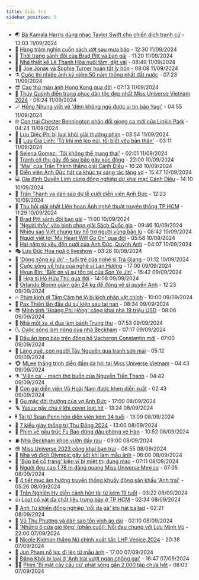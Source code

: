 ```yaml
---
title: Giải trí
sidebar_position: 5
---
```


<!-- vnexpress-giai-tri:START -->
- 🌏 [Bà Kamala Harris dùng nhạc Taylor Swift cho chiến dịch tranh cử](https://vnexpress.net/ba-kamala-harris-dung-nhac-taylor-swift-cho-chien-dich-tranh-cu-4791840.html) - 13:03 11/09/2024
- 💫 [Hàng trăm nghìn cuốn sách ướt sau mưa bão](https://vnexpress.net/hang-tram-nghin-cuon-sach-uot-sau-mua-bao-4791258.html) - 12:30 11/09/2024
- 🌮 [Thời trang sánh đôi của Brad Pitt và bạn gái](https://vnexpress.net/thoi-trang-sanh-doi-cua-brad-pitt-va-ban-gai-4791509.html) - 11:20 11/09/2024
- 🧠 [Nhà thiết kế Lê Thanh Hòa nuôi tằm, dệt vải](https://vnexpress.net/nha-thiet-ke-le-thanh-hoa-nuoi-tam-det-vai-4791650.html) - 08:49 11/09/2024
- 👨‍🏫 [Joe Jonas và Sophie Turner hoàn tất ly hôn](https://vnexpress.net/joe-jonas-va-sophie-turner-hoan-tat-ly-hon-4791658.html) - 08:08 11/09/2024
- ⚗️ [Cuộc thi nhiếp ảnh kỷ niệm 50 năm thống nhất đất nước](https://vnexpress.net/cuoc-thi-nhiep-anh-ky-niem-50-nam-thong-nhat-dat-nuoc-4791265.html) - 07:23 11/09/2024
- 😎 [Cao thủ màn ảnh Hong Kong qua đời](https://vnexpress.net/cao-thu-man-anh-hong-kong-qua-doi-4791673.html) - 07:13 11/09/2024
- 🫣 [Thúy Quỳnh diễn trang phục dân tộc đẹp nhất Miss Universe Vietnam 2024](https://vnexpress.net/thuy-quynh-dien-trang-phuc-dan-toc-dep-nhat-miss-universe-vietnam-2024-4791581.html) - 06:24 11/09/2024
- 🪄 [Hồng Nhung viết về &#39;đêm không ngủ được vì tin bão Yagi&#39;](https://vnexpress.net/hong-nhung-viet-ve-dem-khong-ngu-duoc-vi-tin-bao-yagi-4790744.html) - 04:55 11/09/2024
- 🤓 [Con trai Chester Bennington phản đối giọng ca mới của Linkin Park](https://vnexpress.net/con-trai-chester-bennington-phan-doi-giong-ca-moi-cua-linkin-park-4791539.html) - 04:24 11/09/2024
- 🫶 [Lưu Diệc Phi bị loại khỏi giải thưởng phim](https://vnexpress.net/luu-diec-phi-bi-loai-khoi-giai-thuong-phim-4791543.html) - 03:54 11/09/2024
- 🧑‍🏫 [Lưu Gia Linh: &#39;Từ khi mê leo núi, tôi biết yêu bản thân&#39;](https://vnexpress.net/luu-gia-linh-tu-khi-me-leo-nui-toi-biet-yeu-ban-than-4791246.html) - 03:11 11/09/2024
- 🦄 [Selena Gomez: &#39;Tôi không thể mang thai&#39;](https://vnexpress.net/selena-gomez-toi-khong-the-mang-thai-4791237.html) - 02:01 11/09/2024
- 💫 [Tranh cổ thụ gãy đổ sau bão gây xúc động](https://vnexpress.net/tranh-co-thu-gay-do-sau-bao-gay-xuc-dong-4791161.html) - 22:00 10/09/2024
- 🎊 [&#39;Mai&#39; của Trấn Thành thắng giải Cánh Diều](https://vnexpress.net/mai-cua-tran-thanh-thang-giai-canh-dieu-4791393.html) - 16:28 10/09/2024
- 👹 [Diễn viên Anh Đức hát ca khúc tự sáng tác tặng vợ](https://vnexpress.net/dien-vien-anh-duc-hat-ca-khuc-tu-sang-tac-tang-vo-4791282.html) - 15:47 10/09/2024
- 💻 [Gia đình Quyền Linh cùng đồng nghiệp dự khai mạc Cánh Diều](https://vnexpress.net/gia-dinh-quyen-linh-cung-dong-nghiep-du-khai-mac-canh-dieu-4791380.html) - 14:10 10/09/2024
- 🤡 [Trấn Thành và dàn sao dự lễ cưới diễn viên Anh Đức](https://vnexpress.net/tran-thanh-va-dan-sao-du-le-cuoi-dien-vien-anh-duc-4791261.html) - 12:23 10/09/2024
- 🥰 [Thu hồi giải nhất Liên hoan Ảnh nghệ thuật truyền thống TP HCM](https://vnexpress.net/thu-hoi-giai-nhat-lien-hoan-anh-nghe-thuat-truyen-thong-tp-hcm-4791188.html) - 11:29 10/09/2024
- 🚀 [Brad Pitt sánh đôi bạn gái](https://vnexpress.net/brad-pitt-sanh-doi-ban-gai-4791352.html) - 11:00 10/09/2024
- 📝 [&#39;Người thầy&#39; vào bình chọn giải Sách Quốc gia](https://vnexpress.net/nguoi-thay-vao-binh-chon-giai-sach-quoc-gia-4791270.html) - 09:46 10/09/2024
- 🐲 [Nhiều sao Việt chung tay hỗ trợ người vùng bão lũ](https://vnexpress.net/nhieu-sao-viet-chung-tay-ho-tro-nguoi-vung-bao-lu-4791024.html) - 08:42 10/09/2024
- 🎃 [Người viết lời &#39;My Heart Will Go On&#39; qua đời](https://vnexpress.net/nguoi-viet-loi-my-heart-will-go-on-qua-doi-4791036.html) - 05:58 10/09/2024
- 🤠 [Hai năm từ yêu đến cưới của Anh Đức, Quỳnh Anh](https://vnexpress.net/hai-nam-tu-yeu-den-cuoi-cua-anh-duc-quynh-anh-4791057.html) - 04:07 10/09/2024
- 🎭 [Lưu Đức Hoa ngã ở liveshow](https://vnexpress.net/luu-duc-hoa-nga-o-liveshow-4791021.html) - 03:28 10/09/2024
- 🧰 [&#39;Dòng sông ký ức&#39; - tuổi trẻ của nghệ sĩ Trà Giang](https://vnexpress.net/dong-song-ky-uc-tuoi-tre-cua-nghe-si-tra-giang-4790737.html) - 01:12 10/09/2024
- 🦍 [Cuộc sống về hưu của nghệ sĩ Lan Hương](https://vnexpress.net/cuoc-song-ve-huu-cua-nghe-si-lan-huong-4789396.html) - 17:00 09/09/2024
- 🌝 [Hyun Bin: &#39;Biết ơn vì sự tồn tại của Son Ye Jin&#39;](https://vnexpress.net/hyun-bin-biet-on-vi-su-ton-tai-cua-son-ye-jin-4790944.html) - 15:42 09/09/2024
- 🧑‍💻 [Họa sĩ Hồ Hữu Thủ qua đời](https://vnexpress.net/hoa-si-ho-huu-thu-qua-doi-4790932.html) - 14:08 09/09/2024
- 🥸 [Orlando Bloom giảm gần 24 kg để đóng võ sĩ quyền Anh](https://vnexpress.net/orlando-bloom-giam-gan-24-kg-de-dong-vo-si-quyen-anh-4790625.html) - 12:23 09/09/2024
- 🔥 [Phim kinh dị Tấm Cám hé lộ bi kịch nhân vật chính](https://vnexpress.net/phim-kinh-di-tam-cam-he-lo-bi-kich-nhan-vat-chinh-4790785.html) - 10:00 09/09/2024
- 🐎 [Pax Thiên lần đầu dự sự kiện sau tai nạn](https://vnexpress.net/pax-thien-lan-dau-du-su-kien-sau-tai-nan-4790795.html) - 08:34 09/09/2024
- 😎 [Minh tinh &#39;Hoàng Phi Hồng&#39; công khai nhà 19 triệu USD](https://vnexpress.net/minh-tinh-hoang-phi-hong-cong-khai-nha-19-trieu-usd-4790765.html) - 08:06 09/09/2024
- 🦄 [Nhà mốt xa xỉ đua làm bánh Trung thu](https://vnexpress.net/nha-mot-xa-xi-dua-lam-banh-trung-thu-4790718.html) - 07:53 09/09/2024
- 🌜 [Cuộc sống làm nông của nhà Beckham](https://vnexpress.net/cuoc-song-lam-nong-cua-nha-beckham-4790565.html) - 07:17 09/09/2024
- 🚦 [Dấu ấn long bào trên đồng hồ Vacheron Constantin mới](https://vnexpress.net/dau-an-long-bao-tren-dong-ho-vacheron-constantin-moi-4789833.html) - 07:00 09/09/2024
- 🧐 [Làng quê, con người Tây Nguyên qua tranh sơn mài](https://vnexpress.net/lang-que-con-nguoi-tay-nguyen-qua-tranh-son-mai-4789017.html) - 05:12 09/09/2024
- 🐵 [MLee thắng trình diễn đầm dạ hội tại Miss Universe Vietnam](https://vnexpress.net/mlee-thang-trinh-dien-dam-da-hoi-tai-miss-universe-vietnam-4790639.html) - 04:43 09/09/2024
- ⚗️ [&#39;Viễn ca&#39; - mạch thơ buồn của Nguyễn Tiến Thanh](https://vnexpress.net/vien-ca-mach-tho-buon-cua-nguyen-tien-thanh-4787005.html) - 04:42 09/09/2024
- 👺 [Con gái diễn viên Võ Hoài Nam được khen diễn xuất](https://vnexpress.net/con-gai-dien-vien-vo-hoai-nam-duoc-khen-dien-xuat-4790522.html) - 02:43 09/09/2024
- 🌊 [Gu mặc đời thường của vợ Anh Đức](https://vnexpress.net/gu-mac-doi-thuong-cua-vo-anh-duc-4790469.html) - 17:00 08/09/2024
- 🪜 [Yasuy gây chú ý khi cover loạt hit](https://vnexpress.net/yasuy-gay-chu-y-khi-cover-loat-hit-4790486.html) - 13:24 08/09/2024
- 🕴 [Tài tử Sean Penn hôn diễn viên kém 34 tuổi](https://vnexpress.net/tai-tu-sean-penn-hon-dien-vien-kem-34-tuoi-4790503.html) - 13:09 08/09/2024
- 💃 [7 kiểu giày thống trị Thu Đông 2024](https://vnexpress.net/7-kieu-giay-thong-tri-thu-dong-2024-4789926.html) - 13:00 08/09/2024
- 🦄 [Phim về gấu trúc Fu Bao đứng đầu phòng vé Hàn](https://vnexpress.net/phim-ve-gau-truc-fu-bao-dung-dau-phong-ve-han-4790468.html) - 10:52 08/09/2024
- ⛽️ [Nhà Beckham khoe vườn đầy rau](https://vnexpress.net/nha-beckham-khoe-vuon-day-rau-4790439.html) - 09:00 08/09/2024
- 😎 [Miss Universe 2023 công khai bạn trai](https://vnexpress.net/miss-universe-2023-cong-khai-ban-trai-4790426.html) - 08:55 08/09/2024
- 🌊 [Nhà vô địch Olympic gây sốt khi làm mẫu ảnh](https://vnexpress.net/nha-vo-dich-olympic-gay-sot-khi-lam-mau-anh-4790390.html) - 08:00 08/09/2024
- 🐲 [&#39;Búp bê cổ trang&#39; kiện vì bị miệt thị dung mạo](https://vnexpress.net/bup-be-co-trang-kien-vi-bi-miet-thi-dung-mao-4790400.html) - 07:11 08/09/2024
- 💂 [Người đẹp cao 1,78 m đăng quang Miss Universe Mexico](https://vnexpress.net/nguoi-dep-cao-1-78-m-dang-quang-miss-universe-mexico-4790410.html) - 07:05 08/09/2024
- 🙉 [4 tiết mục âm hưởng truyền thống khuấy động sân khấu &#39;Anh trai&#39;](https://vnexpress.net/4-tiet-muc-am-huong-truyen-thong-khuay-dong-san-khau-anh-trai-4790335.html) - 05:26 08/09/2024
- 💪 [Trần Nghiên Hy diễn cảnh hôn tài tử kém 19 tuổi](https://vnexpress.net/tran-nghien-hy-dien-canh-hon-tai-tu-kem-19-tuoi-4790333.html) - 03:22 08/09/2024
- 👍 [Loạt cổ vật đa chất liệu trưng bày ở TP HCM](https://vnexpress.net/loat-co-vat-da-chat-lieu-trung-bay-o-tp-hcm-4790190.html) - 02:34 08/09/2024
- 💪 [Anh Tú khiến đồng nghiệp &#39;nổi da gà&#39; khi hát ballad](https://vnexpress.net/anh-tu-khien-dong-nghiep-noi-da-ga-khi-hat-ballad-4790330.html) - 02:21 08/09/2024
- 💄 [Vũ Thu Phương và dàn sao tôn vinh áo dài](https://vnexpress.net/vu-thu-phuong-va-dan-sao-ton-vinh-ao-dai-4790139.html) - 02:10 08/09/2024
- 🦩 [&#39;Những ô cửa gió lộng&#39; &lpar;phần cuối&rpar;: Nỗi đau chung với Lưu Minh Vũ](https://vnexpress.net/nhung-o-cua-gio-long-phan-cuoi-noi-dau-chung-voi-luu-minh-vu-4790241.html) - 22:00 07/09/2024
- 🥸 [Nicole Kidman thắng Nữ chính xuất sắc LHP Venice 2024](https://vnexpress.net/nicole-kidman-thang-nu-chinh-xuat-sac-lhp-venice-2024-4790316.html) - 20:38 07/09/2024
- 🧰 [Jun Phạm nỗ lực đi lên từ mẫu ảnh](https://vnexpress.net/jun-pham-no-luc-di-len-tu-mau-anh-4788965.html) - 17:00 07/09/2024
- 💼 [Đăng Khôi bị loại ở &#39;Anh trai vượt ngàn chông gai&#39;](https://vnexpress.net/dang-khoi-bi-loai-o-anh-trai-vuot-ngan-chong-gai-4790295.html) - 16:47 07/09/2024
- 🧑‍💻 [Phim &#39;Bí mật cây cầu cũ&#39; phát sóng gần 2.000 tập chưa hết](https://vnexpress.net/phim-bi-mat-cay-cau-cu-phat-song-gan-2-000-tap-chua-het-4789653.html) - 08:03 07/09/2024<!-- vnexpress-giai-tri:END -->
